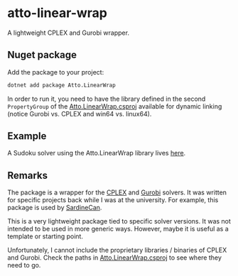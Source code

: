 # atto-linear-wrap

A lightweight CPLEX and Gurobi wrapper.

## Nuget package

Add the package to your project:

```sh
dotnet add package Atto.LinearWrap
```

In order to run it, you need to have the library defined in the second `PropertyGroup` of the [Atto.LinearWrap.csproj](Atto.LinearWrap/Atto.LinearWrap.csproj) available for dynamic linking (notice Gurobi vs. CPLEX and win64 vs. linux64).

## Example

A Sudoku solver using the Atto.LinearWrap library lives [here](examples/Sudoku/README.md).

## Remarks

The package is a wrapper for the [CPLEX](https://www.ibm.com/analytics/cplex-optimizer) and [Gurobi](https://www.gurobi.com/) solvers. It was written for specific projects back while I was at the university. For example, this package is used by [SardineCan](https://github.com/merschformann/sardine-can).

This is a very lightweight package tied to specific solver versions. It was not intended to be used in more generic ways. However, maybe it is useful as a template or starting point.

Unfortunately, I cannot include the proprietary libraries / binaries of CPLEX and Gurobi. Check the paths in [Atto.LinearWrap.csproj](Atto.LinearWrap/Atto.LinearWrap.csproj) to see where they need to go.
